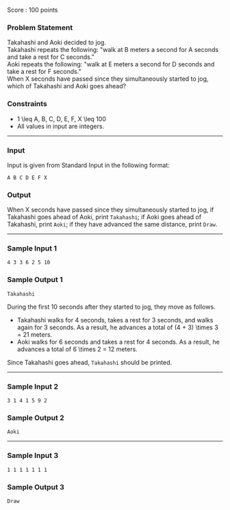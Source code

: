Score : 100 points

### Problem Statement

Takahashi and Aoki decided to jog.  
Takahashi repeats the following: "walk at B meters a second for A seconds and take a rest for C seconds."  
Aoki repeats the following: "walk at E meters a second for D seconds and take a rest for F seconds."  
When X seconds have passed since they simultaneously started to jog, which of Takahashi and Aoki goes ahead?

### Constraints

* 1 \leq A, B, C, D, E, F, X \leq 100
* All values in input are integers.

---

### Input

Input is given from Standard Input in the following format:

```
A B C D E F X
```

### Output

When X seconds have passed since they simultaneously started to jog, if Takahashi goes ahead of Aoki, print `Takahashi`; if Aoki goes ahead of Takahashi, print `Aoki`; if they have advanced the same distance, print `Draw`.

---

### Sample Input 1

```
4 3 3 6 2 5 10
```

### Sample Output 1

```
Takahashi
```

During the first 10 seconds after they started to jog, they move as follows.

* Takahashi walks for 4 seconds, takes a rest for 3 seconds, and walks again for 3 seconds. As a result, he advances a total of (4 + 3) \times 3 = 21 meters.
* Aoki walks for 6 seconds and takes a rest for 4 seconds. As a result, he advances a total of 6 \times 2 = 12 meters.

Since Takahashi goes ahead, `Takahashi` should be printed.

---

### Sample Input 2

```
3 1 4 1 5 9 2
```

### Sample Output 2

```
Aoki
```

---

### Sample Input 3

```
1 1 1 1 1 1 1
```

### Sample Output 3

```
Draw
```